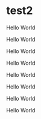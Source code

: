 # test2

Hello World

Hello World

Hello World
Hello World
Hello World
Hello World
Hello World
Hello World
